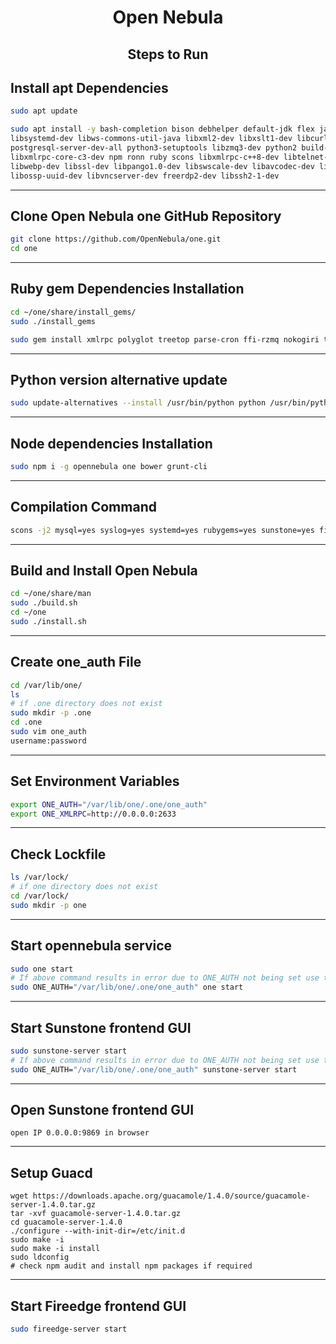 <h1 align="center"> Open Nebula </h1>
<h2 align="center"> Steps to Run </h2>

## Install apt Dependencies
```bash
sudo apt update
```
```bash
sudo apt install -y bash-completion bison debhelper default-jdk flex javahelper libmysql++-dev libsqlite3-dev libssl-dev \
libsystemd-dev libws-commons-util-java libxml2-dev libxslt1-dev libcurl4-openssl-dev libcurl4 libvncserver-dev \
postgresql-server-dev-all python3-setuptools libzmq3-dev python2 build-essential libcairo2-dev libjpeg-turbo8-dev \
libxmlrpc-core-c3-dev npm ronn ruby scons libxmlrpc-c++8-dev libtelnet-dev libwebsockets-dev libpulse-dev libvorbis-dev \
libwebp-dev libssl-dev libpango1.0-dev libswscale-dev libavcodec-dev libavutil-dev libavformat-dev libpng-dev libtool-bin \
libossp-uuid-dev libvncserver-dev freerdp2-dev libssh2-1-dev
```
---
## Clone Open Nebula one GitHub Repository
```bash
git clone https://github.com/OpenNebula/one.git
cd one
```
---
## Ruby gem Dependencies Installation
```bash
cd ~/one/share/install_gems/
sudo ./install_gems
```
```bash
sudo gem install xmlrpc polyglot treetop parse-cron ffi-rzmq nokogiri treetop ronn
```
---
## Python version alternative update
```bash
sudo update-alternatives --install /usr/bin/python python /usr/bin/python2 1
```
---
## Node dependencies Installation
```bash
sudo npm i -g opennebula one bower grunt-cli
```
--- 
## Compilation Command
```bash
scons -j2 mysql=yes syslog=yes systemd=yes rubygems=yes sunstone=yes fireedge=yes docker_machine=yes
```
---
## Build and Install Open Nebula
```bash
cd ~/one/share/man
sudo ./build.sh
cd ~/one
sudo ./install.sh
```
---
## Create one_auth File
```bash
cd /var/lib/one/
ls
# if .one directory does not exist
sudo mkdir -p .one
cd .one
sudo vim one_auth
username:password
```
---
## Set Environment Variables
```bash
export ONE_AUTH="/var/lib/one/.one/one_auth"
export ONE_XMLRPC=http://0.0.0.0:2633
```
---
## Check Lockfile
```bash
ls /var/lock/
# if one directory does not exist
cd /var/lock/
sudo mkdir -p one
```
---
## Start opennebula service
```bash
sudo one start
# If above command results in error due to ONE_AUTH not being set use the following command
sudo ONE_AUTH="/var/lib/one/.one/one_auth" one start
```
---
## Start Sunstone frontend GUI
```bash
sudo sunstone-server start
# If above command results in error due to ONE_AUTH not being set use the following command
sudo ONE_AUTH="/var/lib/one/.one/one_auth" sunstone-server start
```
---
## Open Sunstone frontend GUI
```
open IP 0.0.0.0:9869 in browser
```
---
## Setup Guacd
```
wget https://downloads.apache.org/guacamole/1.4.0/source/guacamole-server-1.4.0.tar.gz
tar -xvf guacamole-server-1.4.0.tar.gz
cd guacamole-server-1.4.0
./configure --with-init-dir=/etc/init.d
sudo make -i
sudo make -i install
sudo ldconfig
# check npm audit and install npm packages if required
```
---
## Start Fireedge frontend GUI
```bash
sudo fireedge-server start
```
